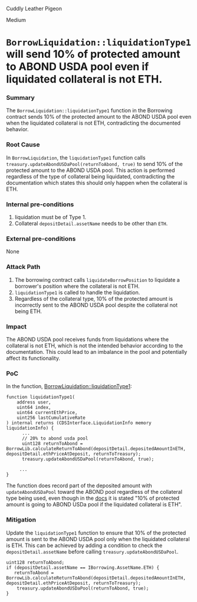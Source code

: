 Cuddly Leather Pigeon

Medium

# `BorrowLiquidation::liquidationType1` will send 10% of protected amount to ABOND USDA pool even if liquidated collateral is not ETH.

### Summary

The `BorrowLiquidation::liquidationType1` function in the Borrowing contract sends 10% of the protected amount to the ABOND USDA pool even when the liquidated collateral is not ETH, contradicting the documented behavior.

### Root Cause

In `BorrowLiquidation`, the `liquidationType1` function calls `treasury.updateAbondUSDaPool(returnToAbond, true)` to send 10% of the protected amount to the ABOND USDA pool. This action is performed regardless of the type of collateral being liquidated, contradicting the documentation which states this should only happen when the collateral is ETH.

### Internal pre-conditions

1.  liquidation must be of Type  1.
2.  Collateral `depositDetail.assetName` needs to be other than `ETH`.

### External pre-conditions

None

### Attack Path

1. The borrowing contract calls `liquidateBorrowPosition` to liquidate a borrower's position where the collateral is not ETH.
2. `liquidationType1` is called to handle the liquidation.
3. Regardless of the collateral type, 10% of the protected amount is incorrectly sent to the ABOND USDA pool despite the collateral not being ETH.

### Impact

The ABOND USDA pool receives funds from liquidations where the collateral is not ETH, which is not the intended behavior according to the documentation. This could lead to an imbalance in the pool and potentially affect its functionality.

### PoC

In the function, [BorrowLiquidation::liquidationType1](https://github.com/sherlock-audit/2024-11-autonomint/blob/main/Blockchain/Blockchian/contracts/Core_logic/borrowLiquidation.sol#L208-L210):

```solidity
function liquidationType1(
    address user,
    uint64 index,
    uint64 currentEthPrice,
    uint256 lastCumulativeRate
) internal returns (CDSInterface.LiquidationInfo memory liquidationInfo) {
      ...
      // 20% to abond usda pool
      uint128 returnToAbond = BorrowLib.calculateReturnToAbond(depositDetail.depositedAmountInETH, depositDetail.ethPriceAtDeposit, returnToTreasury);
      treasury.updateAbondUSDaPool(returnToAbond, true);

     ...
}
```

The function does record part of the deposited amount with `updateAbondUSDaPool` toward the ABOND pool regardless of the collateral type being used, even though in the [docs](https://docs.autonomint.com/autonomint/blockchain-docs/core-contracts/borrowliquidation#liquidationtype1) it is stated "10% of protected amount is going to ABOND USDa pool if the liquidated collateral is ETH".

### Mitigation

Update the `liquidationType1` function to ensure that 10% of the protected amount is sent to the ABOND USDA pool only when the liquidated collateral is ETH. This can be achieved by adding a condition to check the `depositDetail.assetName` before calling `treasury.updateAbondUSDaPool`.

```solidity
uint128 returnToAbond;
if (depositDetail.assetName == IBorrowing.AssetName.ETH) {
   returnToAbond = BorrowLib.calculateReturnToAbond(depositDetail.depositedAmountInETH, depositDetail.ethPriceAtDeposit, returnToTreasury);
    treasury.updateAbondUSDaPool(returnToAbond, true);
}
```